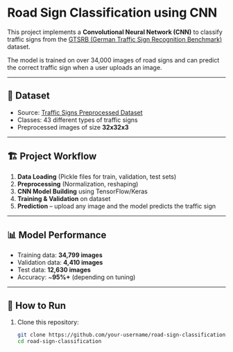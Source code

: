 #  Road Sign Classification using CNN

This project implements a **Convolutional Neural Network (CNN)** to classify traffic signs from the [GTSRB (German Traffic Sign Recognition Benchmark)](https://www.kaggle.com/datasets/valentynsichkar/traffic-signs-preprocessed) dataset.  

The model is trained on over 34,000 images of road signs and can predict the correct traffic sign when a user uploads an image.

---

## 📂 Dataset
- Source: [Traffic Signs Preprocessed Dataset](https://www.kaggle.com/datasets/valentynsichkar/traffic-signs-preprocessed)  
- Classes: 43 different types of traffic signs  
- Preprocessed images of size **32x32x3**

---

## 🏗️ Project Workflow
1. **Data Loading** (Pickle files for train, validation, test sets)  
2. **Preprocessing** (Normalization, reshaping)  
3. **CNN Model Building** using TensorFlow/Keras  
4. **Training & Validation** on dataset  
5. **Prediction** – upload any image and the model predicts the traffic sign  

---

## 📊 Model Performance
- Training data: **34,799 images**
- Validation data: **4,410 images**
- Test data: **12,630 images**
- Accuracy: ~**95%+** (depending on tuning)

---

## 🚀 How to Run
1. Clone this repository:
   ```bash
   git clone https://github.com/your-username/road-sign-classification.git
   cd road-sign-classification

